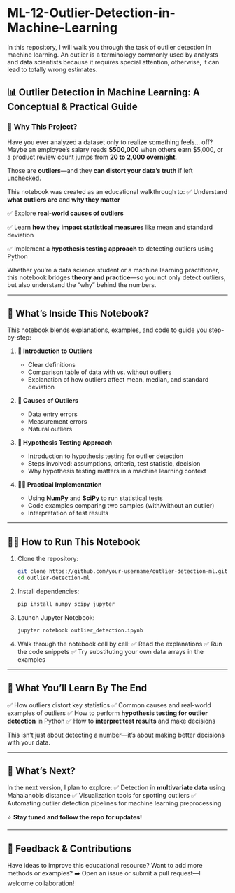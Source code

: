 # ML-12-Outlier-Detection-in-Machine-Learning
In this repository, I will walk you through the task of outlier detection in machine learning. An outlier is a terminology commonly used by analysts and data scientists because it requires special attention, otherwise, it can lead to totally wrong estimates.

## 📊 Outlier Detection in Machine Learning: A Conceptual & Practical Guide

### 🚀 **Why This Project?**

Have you ever analyzed a dataset only to realize something feels… off? Maybe an employee’s salary reads **\$500,000** when others earn \$5,000, or a product review count jumps from **20 to 2,000 overnight**.

Those are **outliers**—and they **can distort your data’s truth** if left unchecked.

This notebook was created as an educational walkthrough to:
✅ Understand **what outliers are** and **why they matter**

✅ Explore **real-world causes of outliers**

✅ Learn **how they impact statistical measures** like mean and standard deviation

✅ Implement a **hypothesis testing approach** to detecting outliers using Python

Whether you’re a data science student or a machine learning practitioner, this notebook bridges **theory and practice**—so you not only detect outliers, but also understand the “why” behind the numbers.

---

## 📝 **What’s Inside This Notebook?**

This notebook blends explanations, examples, and code to guide you step-by-step:

1. **📖 Introduction to Outliers**

   * Clear definitions
   * Comparison table of data with vs. without outliers
   * Explanation of how outliers affect mean, median, and standard deviation

2. **🤔 Causes of Outliers**

   * Data entry errors
   * Measurement errors
   * Natural outliers

3. **🧠 Hypothesis Testing Approach**

   * Introduction to hypothesis testing for outlier detection
   * Steps involved: assumptions, criteria, test statistic, decision
   * Why hypothesis testing matters in a machine learning context

4. **👨‍💻 Practical Implementation**

   * Using **NumPy** and **SciPy** to run statistical tests
   * Code examples comparing two samples (with/without an outlier)
   * Interpretation of test results

---

## 🚶‍♂️ **How to Run This Notebook**

1. Clone the repository:

   ```bash
   git clone https://github.com/your-username/outlier-detection-ml.git
   cd outlier-detection-ml
   ```

2. Install dependencies:

   ```bash
   pip install numpy scipy jupyter
   ```

3. Launch Jupyter Notebook:

   ```bash
   jupyter notebook outlier_detection.ipynb
   ```

4. Walk through the notebook cell by cell:
   ✅ Read the explanations
   ✅ Run the code snippets
   ✅ Try substituting your own data arrays in the examples

---

## 🎯 **What You’ll Learn By The End**

✅ How outliers distort key statistics
✅ Common causes and real-world examples of outliers
✅ How to perform **hypothesis testing for outlier detection** in Python
✅ How to **interpret test results** and make decisions

This isn’t just about detecting a number—it’s about making better decisions with your data.

---

## 🔮 **What’s Next?**

In the next version, I plan to explore:
✅ Detection in **multivariate data** using Mahalanobis distance
✅ Visualization tools for spotting outliers
✅ Automating outlier detection pipelines for machine learning preprocessing

⭐ **Stay tuned and follow the repo for updates!**

---

## 💬 **Feedback & Contributions**

Have ideas to improve this educational resource? Want to add more methods or examples?
➡️ Open an issue or submit a pull request—I welcome collaboration!
